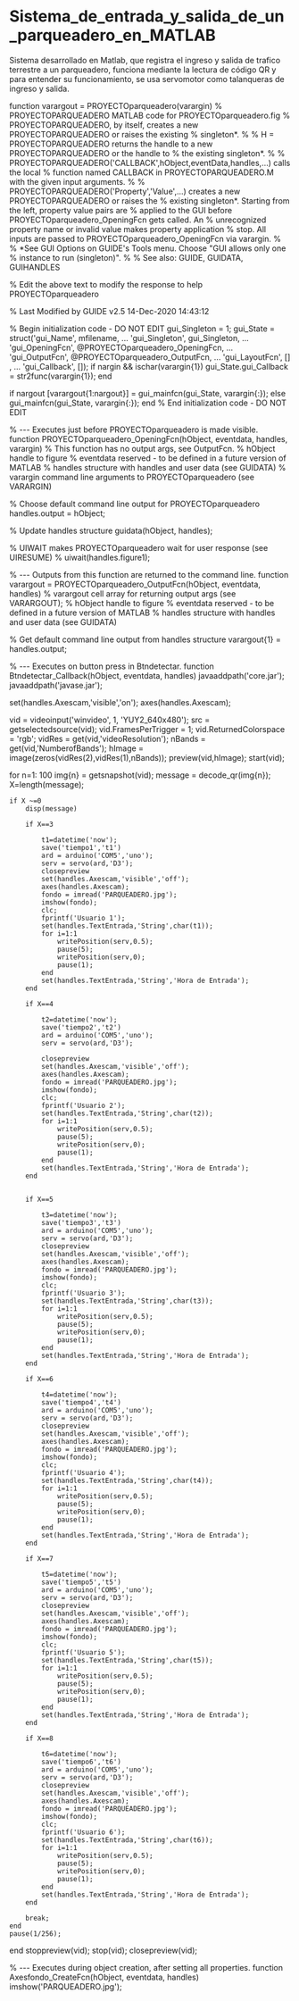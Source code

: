 # Sistema_de_entrada_y_salida_de_un_parqueadero_en_MATLAB
Sistema desarrollado en Matlab, que registra el ingreso y salida de trafico terrestre a un parqueadero, funciona mediante la lectura de código QR y para entender su funcionamiento, se usa servomotor como talanqueras de ingreso y salida.

function varargout = PROYECTOparqueadero(varargin)
% PROYECTOPARQUEADERO MATLAB code for PROYECTOparqueadero.fig
%      PROYECTOPARQUEADERO, by itself, creates a new PROYECTOPARQUEADERO or raises the existing
%      singleton*.
%
%      H = PROYECTOPARQUEADERO returns the handle to a new PROYECTOPARQUEADERO or the handle to
%      the existing singleton*.
%
%      PROYECTOPARQUEADERO('CALLBACK',hObject,eventData,handles,...) calls the local
%      function named CALLBACK in PROYECTOPARQUEADERO.M with the given input arguments.
%
%      PROYECTOPARQUEADERO('Property','Value',...) creates a new PROYECTOPARQUEADERO or raises the
%      existing singleton*.  Starting from the left, property value pairs are
%      applied to the GUI before PROYECTOparqueadero_OpeningFcn gets called.  An
%      unrecognized property name or invalid value makes property application
%      stop.  All inputs are passed to PROYECTOparqueadero_OpeningFcn via varargin.
%
%      *See GUI Options on GUIDE's Tools menu.  Choose "GUI allows only one
%      instance to run (singleton)".
%
% See also: GUIDE, GUIDATA, GUIHANDLES

% Edit the above text to modify the response to help PROYECTOparqueadero

% Last Modified by GUIDE v2.5 14-Dec-2020 14:43:12

% Begin initialization code - DO NOT EDIT
gui_Singleton = 1;
gui_State = struct('gui_Name',       mfilename, ...
                   'gui_Singleton',  gui_Singleton, ...
                   'gui_OpeningFcn', @PROYECTOparqueadero_OpeningFcn, ...
                   'gui_OutputFcn',  @PROYECTOparqueadero_OutputFcn, ...
                   'gui_LayoutFcn',  [] , ...
                   'gui_Callback',   []);
if nargin && ischar(varargin{1})
    gui_State.gui_Callback = str2func(varargin{1});
end

if nargout
    [varargout{1:nargout}] = gui_mainfcn(gui_State, varargin{:});
else
    gui_mainfcn(gui_State, varargin{:});
end
% End initialization code - DO NOT EDIT


% --- Executes just before PROYECTOparqueadero is made visible.
function PROYECTOparqueadero_OpeningFcn(hObject, eventdata, handles, varargin)
% This function has no output args, see OutputFcn.
% hObject    handle to figure
% eventdata  reserved - to be defined in a future version of MATLAB
% handles    structure with handles and user data (see GUIDATA)
% varargin   command line arguments to PROYECTOparqueadero (see VARARGIN)

% Choose default command line output for PROYECTOparqueadero
handles.output = hObject;

% Update handles structure
guidata(hObject, handles);

% UIWAIT makes PROYECTOparqueadero wait for user response (see UIRESUME)
% uiwait(handles.figure1);


% --- Outputs from this function are returned to the command line.
function varargout = PROYECTOparqueadero_OutputFcn(hObject, eventdata, handles) 
% varargout  cell array for returning output args (see VARARGOUT);
% hObject    handle to figure
% eventdata  reserved - to be defined in a future version of MATLAB
% handles    structure with handles and user data (see GUIDATA)

% Get default command line output from handles structure
varargout{1} = handles.output;


% --- Executes on button press in Btndetectar.
function Btndetectar_Callback(hObject, eventdata, handles)
javaaddpath('core.jar');
javaaddpath('javase.jar');

set(handles.Axescam,'visible','on');
axes(handles.Axescam);

vid = videoinput('winvideo', 1, 'YUY2_640x480');
src = getselectedsource(vid);
vid.FramesPerTrigger = 1;
vid.ReturnedColorspace = 'rgb';
vidRes = get(vid,'videoResolution');
nBands = get(vid,'NumberofBands');
hImage = image(zeros(vidRes(2),vidRes(1),nBands));
preview(vid,hImage);
start(vid);

for n=1: 100
    img{n} = getsnapshot(vid);
    message = decode_qr(img{n});
    X=length(message);
    
    if X ~=0
        disp(message)
        
        if X==3
            
            t1=datetime('now');
            save('tiempo1','t1')
            ard = arduino('COM5','uno');
            serv = servo(ard,'D3');
            closepreview
            set(handles.Axescam,'visible','off');
            axes(handles.Axescam);
            fondo = imread('PARQUEADERO.jpg');
            imshow(fondo);
            clc;
            fprintf('Usuario 1');
            set(handles.TextEntrada,'String',char(t1));
            for i=1:1
                writePosition(serv,0.5);
                pause(5);
                writePosition(serv,0);
                pause(1);
            end
            set(handles.TextEntrada,'String','Hora de Entrada');
        end
        
        if X==4
            
            t2=datetime('now');
            save('tiempo2','t2')
            ard = arduino('COM5','uno');
            serv = servo(ard,'D3');
            
            closepreview
            set(handles.Axescam,'visible','off');
            axes(handles.Axescam);
            fondo = imread('PARQUEADERO.jpg');
            imshow(fondo);
            clc;
            fprintf('Usuario 2');
            set(handles.TextEntrada,'String',char(t2));
            for i=1:1
                writePosition(serv,0.5);
                pause(5);
                writePosition(serv,0);
                pause(1);
            end
            set(handles.TextEntrada,'String','Hora de Entrada');
        end
            
            
        if X==5
            
            t3=datetime('now');
            save('tiempo3','t3')
            ard = arduino('COM5','uno');
            serv = servo(ard,'D3');
            closepreview
            set(handles.Axescam,'visible','off');
            axes(handles.Axescam);
            fondo = imread('PARQUEADERO.jpg');
            imshow(fondo);
            clc;
            fprintf('Usuario 3');
            set(handles.TextEntrada,'String',char(t3));
            for i=1:1
                writePosition(serv,0.5);
                pause(5);
                writePosition(serv,0);
                pause(1);
            end
            set(handles.TextEntrada,'String','Hora de Entrada');
        end
        
        if X==6
            
            t4=datetime('now');
            save('tiempo4','t4')
            ard = arduino('COM5','uno');
            serv = servo(ard,'D3');
            closepreview
            set(handles.Axescam,'visible','off');
            axes(handles.Axescam);
            fondo = imread('PARQUEADERO.jpg');
            imshow(fondo);
            clc;
            fprintf('Usuario 4');
            set(handles.TextEntrada,'String',char(t4));
            for i=1:1
                writePosition(serv,0.5);
                pause(5);
                writePosition(serv,0);
                pause(1);
            end
            set(handles.TextEntrada,'String','Hora de Entrada');
        end
        
        if X==7
            
            t5=datetime('now');
            save('tiempo5','t5')
            ard = arduino('COM5','uno');
            serv = servo(ard,'D3');
            closepreview
            set(handles.Axescam,'visible','off');
            axes(handles.Axescam);
            fondo = imread('PARQUEADERO.jpg');
            imshow(fondo);
            clc;
            fprintf('Usuario 5');
            set(handles.TextEntrada,'String',char(t5));
            for i=1:1
                writePosition(serv,0.5);
                pause(5);
                writePosition(serv,0);
                pause(1);
            end
            set(handles.TextEntrada,'String','Hora de Entrada');
        end
        
        if X==8
            
            t6=datetime('now');
            save('tiempo6','t6')
            ard = arduino('COM5','uno');
            serv = servo(ard,'D3');
            closepreview
            set(handles.Axescam,'visible','off');
            axes(handles.Axescam);
            fondo = imread('PARQUEADERO.jpg');
            imshow(fondo);
            clc;
            fprintf('Usuario 6');
            set(handles.TextEntrada,'String',char(t6));
            for i=1:1
                writePosition(serv,0.5);
                pause(5);
                writePosition(serv,0);
                pause(1);
            end
            set(handles.TextEntrada,'String','Hora de Entrada');
        end
        
        break;
    end
    pause(1/256);
    
end
stoppreview(vid);
stop(vid);
closepreview(vid);

% --- Executes during object creation, after setting all properties.
function Axesfondo_CreateFcn(hObject, eventdata, handles)
imshow('PARQUEADERO.jpg');
